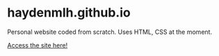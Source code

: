 # haydenmlh.github.io
 Personal website coded from scratch. Uses HTML, CSS at the moment. 
 
 [Access the site here!](https://www.haydenmlh.github.io "Hayden's Personal Site")